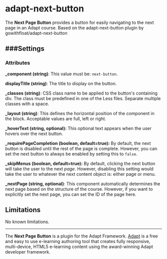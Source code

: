 adapt-next-button
=================
The **Next Page Button** provides a button for easily navigating to the next page in an Adapt course.
Based on the adapt-next-button plugin by gowithfloat/adapt-next-button

###Settings
--------
### Attributes
**_component (string)**: This value must be: `next-button`.

**displayTitle (string)**: The title to display on the button.

**_classes (string)**: CSS class name to be applied to the button's containing div. The class must be predefined in one of the Less files. Separate multiple classes with a space.

**_layout (string)**: This defines the horizontal position of the component in the block. Acceptable values are full, left or right.

**_hoverText (string, optional):** This optional text appears when the user hovers over the next button.

**_requirePageCompletion (boolean, default=true):** By default, the next button is disabled until the rest of the page is complete. However, you can set the next button to always be enabled by setting this to `false`.

**_skipMenus (boolean, default=true):** By default, clicking the next button will take the user to the next *page*. However, disabling this setting would take the user to whatever the next content object is: either page or menu.

**_nextPage (string, optional)**: This component automatically determines the next page based on the structure of the course. However, if you want to explicitly set the next page, you can set the ID of the page here.

Limitations
-----------
No known limitations.

-----------
The **Next Page Button** is a plugin for the Adapt Framework. [Adapt](https://www.adaptlearning.org) is a free and easy to use e-learning authoring tool that creates fully responsive, multi-device, HTML5 e-learning content using the award-winning Adapt developer framework.
